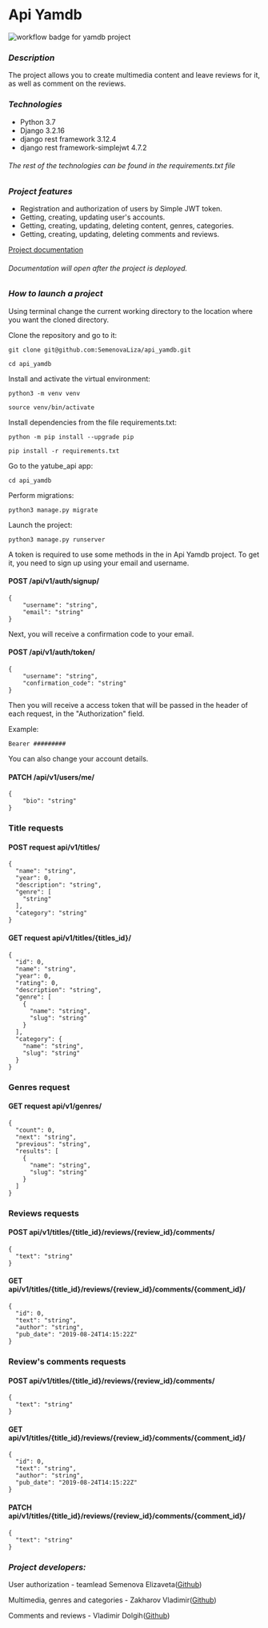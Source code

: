 # Api Yamdb
![workflow badge for yamdb project](https://github.com/SemenovaLiza/yamdb_final/actions/workflows/yamdb_workflow.yml/badge.svg)
### *Description*
The project allows you to create multimedia content and leave reviews for it, as well as comment on the reviews.

### *Technologies*
- Python 3.7
- Django 3.2.16
- django rest framework 3.12.4
- django rest framework-simplejwt 4.7.2
###### *The rest of the technologies can be found in the requirements.txt file*

### *Project features*
- Registration and authorization of users by Simple JWT token.
- Getting, creating, updating user's accounts.
- Getting, creating, updating, deleting content, genres, categories.
- Getting, creating, updating, deleting comments and reviews.

[Project documentation](http://127.0.0.1:8000/redoc/)
###### *Documentation will open after the project is deployed.*
### *How to launch a project*
Using terminal change the current working directory to the location where you want the cloned directory.

Clone the repository and go to it:
```
git clone git@github.com:SemenovaLiza/api_yamdb.git
```
```
cd api_yamdb
```
Install and activate the virtual environment:
```
python3 -m venv venv
```
```
source venv/bin/activate
```
Install dependencies from the file requirements.txt:
```
python -m pip install --upgrade pip
```
```
pip install -r requirements.txt
```
Go to the yatube_api app:
```
cd api_yamdb
```
Perform migrations:
```
python3 manage.py migrate
```
Launсh the project:
```
python3 manage.py runserver
```
A token is required to use some methods in the in Api Yamdb project. To get it, you need to sign up using your email and username.
#### POST /api/v1/auth/signup/
```
{
    "username": "string",
    "email": "string"
} 
```
Next, you will receive a confirmation code to your email.
#### POST /api/v1/auth/token/
```
{
    "username": "string",
    "confirmation_code": "string"
} 
```
Then you will receive a access token that will be passed in the header of each request, in the "Authorization" field. 

Example:
```
Bearer #########
```
You can also change your account details.
#### PATCH /api/v1/users/me/
```
{
    "bio": "string"
}
```
### Title requests
#### POST request api/v1/titles/
```
{
  "name": "string",
  "year": 0,
  "description": "string",
  "genre": [
    "string"
  ],
  "category": "string"
}
```
#### GET request api/v1/titles/{titles_id}/
```
{
  "id": 0,
  "name": "string",
  "year": 0,
  "rating": 0,
  "description": "string",
  "genre": [
    {
      "name": "string",
      "slug": "string"
    }
  ],
  "category": {
    "name": "string",
    "slug": "string"
  }
}
```
### Genres request
#### GET request api/v1/genres/
```
{
  "count": 0,
  "next": "string",
  "previous": "string",
  "results": [
    {
      "name": "string",
      "slug": "string"
    }
  ]
}
```
### Reviews requests
#### POST api/v1/titles/{title_id}/reviews/{review_id}/comments/
```
{
  "text": "string"
}
```
#### GET api/v1/titles/{title_id}/reviews/{review_id}/comments/{comment_id}/
```
{
  "id": 0,
  "text": "string",
  "author": "string",
  "pub_date": "2019-08-24T14:15:22Z"
}
```
### Review's comments requests
#### POST api/v1/titles/{title_id}/reviews/{review_id}/comments/
```
{
  "text": "string"
}
```
#### GET api/v1/titles/{title_id}/reviews/{review_id}/comments/{comment_id}/
```
{
  "id": 0,
  "text": "string",
  "author": "string",
  "pub_date": "2019-08-24T14:15:22Z"
}
```
#### PATCH api/v1/titles/{title_id}/reviews/{review_id}/comments/{comment_id}/
```
{
  "text": "string"
}
```
### *Project developers:*

User authorization - teamlead Semenova Elizaveta([Github](https://github.com/SemenovaLiza))

Multimedia, genres and categories - Zakharov Vladimir([Github](https://github.com/zakharovvladimir))

Comments and reviews - Vladimir Dolgih([Github](https://github.com/Waffe1n))
